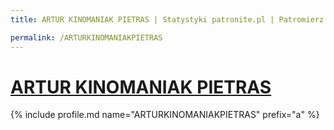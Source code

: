 ```yaml
---
title: ARTUR KINOMANIAK PIETRAS | Statystyki patronite.pl | Patromierz

permalink: /ARTURKINOMANIAKPIETRAS
---
```


# [ARTUR KINOMANIAK PIETRAS](https://patronite.pl/ARTURKINOMANIAKPIETRAS)

{% include profile.md name="ARTURKINOMANIAKPIETRAS" prefix="a" %}
